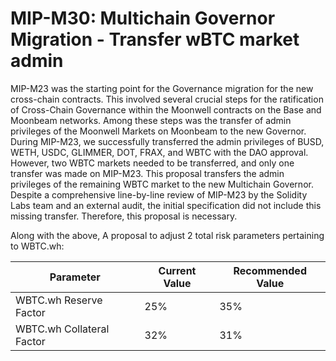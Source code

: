 # MIP-M30: Multichain Governor Migration - Transfer wBTC market admin

MIP-M23 was the starting point for the Governance migration for the new
cross-chain contracts. This involved several crucial steps for the ratification
of Cross-Chain Governance within the Moonwell contracts on the Base and Moonbeam
networks. Among these steps was the transfer of admin privileges of the Moonwell
Markets on Moonbeam to the new Governor. During MIP-M23, we successfully
transferred the admin privileges of BUSD, WETH, USDC, GLIMMER, DOT, FRAX, and
WBTC with the DAO approval. However, two WBTC markets needed to be transferred,
and only one transfer was made on MIP-M23. This proposal transfers the admin
privileges of the remaining WBTC market to the new Multichain Governor. Despite
a comprehensive line-by-line review of MIP-M23 by the Solidity Labs team and an
external audit, the initial specification did not include this missing transfer.
Therefore, this proposal is necessary.

Along with the above, A proposal to adjust 2 total risk parameters pertaining to
WBTC.wh:

| Parameter                 | Current Value | Recommended Value |
| ------------------------- | ------------- | ----------------- |
| WBTC.wh Reserve Factor    | 25%           | 35%               |
| WBTC.wh Collateral Factor | 32%           | 31%               |
